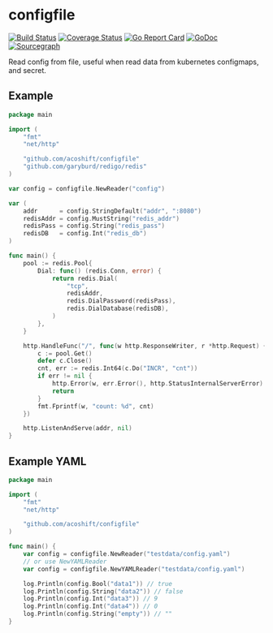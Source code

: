 # configfile

[![Build Status](https://travis-ci.org/acoshift/configfile.svg?branch=master)](https://travis-ci.org/acoshift/configfile)
[![Coverage Status](https://coveralls.io/repos/github/acoshift/configfile/badge.svg?branch=master)](https://coveralls.io/github/acoshift/configfile?branch=master)
[![Go Report Card](https://goreportcard.com/badge/github.com/acoshift/configfile)](https://goreportcard.com/report/github.com/acoshift/configfile)
[![GoDoc](https://godoc.org/github.com/acoshift/configfile?status.svg)](https://godoc.org/github.com/acoshift/configfile)
[![Sourcegraph](https://sourcegraph.com/github.com/acoshift/configfile/-/badge.svg)](https://sourcegraph.com/github.com/acoshift/configfile?badge)

Read config from file, useful when read data from kubernetes configmaps, and secret.

## Example

```go
package main

import (
    "fmt"
    "net/http"

    "github.com/acoshift/configfile"
    "github.com/garyburd/redigo/redis"
)

var config = configfile.NewReader("config")

var (
    addr      = config.StringDefault("addr", ":8080")
    redisAddr = config.MustString("redis_addr")
    redisPass = config.String("redis_pass")
    redisDB   = config.Int("redis_db")
)

func main() {
    pool := redis.Pool{
        Dial: func() (redis.Conn, error) {
            return redis.Dial(
                "tcp",
                redisAddr,
                redis.DialPassword(redisPass),
                redis.DialDatabase(redisDB),
            )
        },
    }

    http.HandleFunc("/", func(w http.ResponseWriter, r *http.Request) {
        c := pool.Get()
        defer c.Close()
        cnt, err := redis.Int64(c.Do("INCR", "cnt"))
        if err != nil {
            http.Error(w, err.Error(), http.StatusInternalServerError)
            return
        }
        fmt.Fprintf(w, "count: %d", cnt)
    })

    http.ListenAndServe(addr, nil)
}
```

## Example YAML

```go
package main

import (
    "fmt"
    "net/http"

    "github.com/acoshift/configfile"
)

func main() {
    var config = configfile.NewReader("testdata/config.yaml")
    // or use NewYAMLReader
    var config = configfile.NewYAMLReader("testdata/config.yaml")

    log.Println(config.Bool("data1")) // true
    log.Println(config.String("data2")) // false
    log.Println(config.Int("data3")) // 9
    log.Println(config.Int("data4")) // 0
    log.Println(config.String("empty")) // ""
}
```